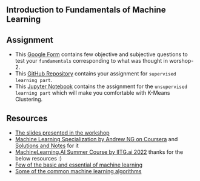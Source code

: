 ## Introduction to Fundamentals of Machine Learning

## Assignment

- This [Google Form](https://forms.gle/qgThZjzBgDP89pgf6) contains few objective and subjective questions to test your `fundamentals` corresponding to what was thought in worshop-2.
- This [GitHub Repository](https://github.com/sherlockholmes1603/Prastuti-Workshop-1-Assignment#assignment) contains your assignment for `supervised learning part`.
- This [Jupyter Notebook](./WS2_KMeans_practice.ipynb) contains the assignment for the `unsupervised learning part` which will make you comfortable with K-Means Clustering.

## Resources

- [The slides presented in the workshop](./resources/Workshop-2.pdf)
- [Machine Learning Specialization by Andrew NG on Coursera](https://www.coursera.org/specializations/machine-learning-introduction/) and [Solutions and Notes](https://github.com/greyhatguy007/Machine-Learning-Specialization-Coursera/) for it
- [MachineLearning.AI Summer Course by IITG.ai 2022](https://machinelearning-ai.netlify.app) thanks for the below resources :)
- [Few of the basic and essential of machine learning](https://machinelearning-ai.netlify.app/week2.html#course)
- [Some of the common machine learning algorithms](https://machinelearning-ai.netlify.app/week3.html#course)